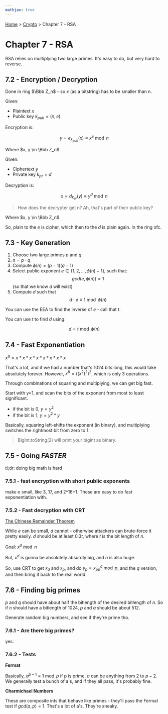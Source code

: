 ```yaml
---
mathjax: true
---
```


[Home](../../../index.md) > [Crypto](./index.md) > Chapter 7 - RSA

# Chapter 7 - RSA

RSA relies on multiplying two large primes. It's easy to do, but very hard to reverse.

## 7.2 - Encryption / Decryption

Done in ring $\Bbb Z_n$ - so $x$ (as a bitstring) has to be smaller than n.

Given:

- Plaintext $x$
- Public key $k_{pub}=(n,e)$

Encryption is:

$$
y = e_{k_{pub}}(x) \equiv x^e \bmod n
$$

Where $x, y \in \Bbb Z_n$

Given:

- Ciphertext $y$
- Private key $k_{pr} = d$

Decryption is:

$$
x = d_{k_{pr}}(y) \equiv y^d \bmod n
$$

> How does the decrypter get n? Ah, that's part of their public key?

Where $x, y \in \Bbb Z_n$

So, plain to the $e$ is cipher, which then to the $d$ is plain again. In the ring ofc.

## 7.3 - Key Generation

1. Choose two large primes $p$ and $q$
2. $n=p \cdot q$
3. Compute $\phi (n) = (p-1)(q-1)$
4. Select public exponent $e \in \{1,2,...,\phi(n)-1\}$, such that:\
$$
gcd(e, \phi(n))=1
$$
(so that we know $d$ will exist)
5. Compute $d$ such that\
$$
d \cdot e \equiv 1 \bmod \phi(n)
$$

You can use the EEA to find the inverse of $e$ - call that $t$.

You can use $t$ to find $d$ using:

$$
d = t \bmod \phi(n)
$$

## 7.4 - Fast Exponentiation

$x^8 = x * x * x * x * x * x * x * x$

That's a lot, and if we had a number that's 1024 bits long, this would take absolutely forever. However, $x^8 = ((x^2)^2)^2$, which is only 3 operations.

Through combinations of squaring and multiplying, we can get big fast.

Start with y=1, and scan the bits of the exponent from most to least significant.

- if the bit is 0, $y = y^2$
- if the bit is 1, $y=y^2*y$

Basically, squaring left-shifts the exponent (in binary), and multiplying switches the rightmost bit from zero to 1.

> BigInt.toString(2) will print your bigint as binary.

## 7.5 - Going *FASTER*

tl;dr: doing big math is hard

### 7.5.1 - fast encryption with short public exponents

make e small, like 3, 17, and 2^16+1. These are easy to do fast exponentiation with.

### 7.5.2 - Fast decryption with CRT

[The Chinese Remainder Theorem](./crt.md)

While $e$ can be small, $d$ cannot - otherwise attackers can brute-force it pretty easily. $d$ should be at least $0.3t$, where $t$ is the bit length of $n$.

Goal: $x^d \bmod n$

But, $x^d$ is gonna be absolutely absurdly big, and $n$ is also huge.

So, use [CRT](./crt.md) to get $x_d$ and $x_p$, and do $y_p = {x_p}^d_p \bmod p$, and the $q$ version, and then bring it back to the real world.

## 7.6 - Finding big primes

$p$ and $q$ should have about half the bitlength of the desired bitlength of $n$. So if $n$ should have a bitlength of 1024, $p$ and $q$ should be about 512.

Generate random big numbers, and see if they're prime tho.

### 7.6.1 - Are there big primes?

yes.

### 7.6.2 - Tests

**Fermat**

Basically, $a^{p-1} \equiv 1 \bmod p$ if p is prime. $a$ can be anything from 2 to $p-2$. We generally test a bunch of a's, and if they all pass, it's probably fine.

**Charmichael Numbers**

These are composite ints that behave like primes - they'll pass the Fermat test if $gcd(a,p)=1$. That's a lot of a's. They're sneaky.
